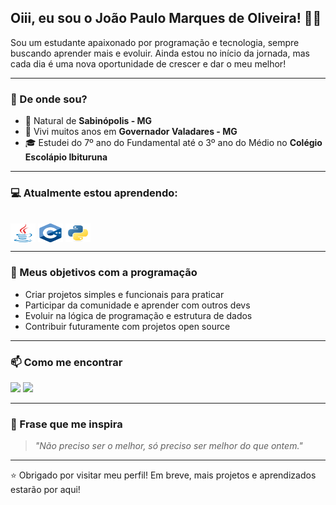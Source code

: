## Oiii, eu sou o João Paulo Marques de Oliveira! 👨‍💻

Sou um estudante apaixonado por programação e tecnologia, sempre buscando aprender mais e evoluir. Ainda estou no início da jornada, mas cada dia é uma nova oportunidade de crescer e dar o meu melhor!

---

### 📍 De onde sou?

- 🏡 Natural de **Sabinópolis - MG**
- 🌆 Vivi muitos anos em **Governador Valadares - MG**
- 🎓 Estudei do 7º ano do Fundamental até o 3º ano do Médio no **Colégio Escolápio Ibituruna**

---

### 💻 Atualmente estou aprendendo:

<div style="display: inline_block"><br>
  <img align="center" alt="JP-Java" height="30" width="40" src="https://raw.githubusercontent.com/devicons/devicon/master/icons/java/java-original.svg">
  <img align="center" alt="JP-Cpp" height="30" width="40" src="https://raw.githubusercontent.com/devicons/devicon/master/icons/cplusplus/cplusplus-original.svg">
  <img align="center" alt="JP-Python" height="30" width="40" src="https://raw.githubusercontent.com/devicons/devicon/master/icons/python/python-original.svg">
</div>

---

### 🚀 Meus objetivos com a programação

- Criar projetos simples e funcionais para praticar
- Participar da comunidade e aprender com outros devs
- Evoluir na lógica de programação e estrutura de dados
- Contribuir futuramente com projetos open source

---

### 📫 Como me encontrar

<div> 
  <a href="mailto:seuemailaqui@gmail.com"><img src="https://img.shields.io/badge/-Gmail-%23333?style=for-the-badge&logo=gmail&logoColor=white" target="_blank"></a>
  <a href="https://www.linkedin.com/in/seu-linkedin-aqui" target="_blank"><img src="https://img.shields.io/badge/-LinkedIn-%230077B5?style=for-the-badge&logo=linkedin&logoColor=white" target="_blank"></a> 
</div>

---

### 🧠 Frase que me inspira

> *"Não preciso ser o melhor, só preciso ser melhor do que ontem."*

---

⭐️ Obrigado por visitar meu perfil! Em breve, mais projetos e aprendizados estarão por aqui!
